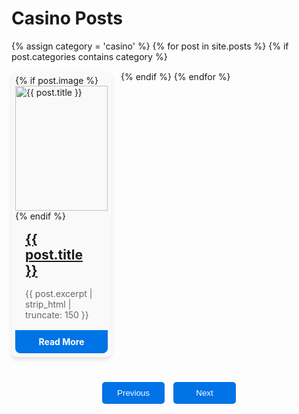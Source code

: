 <style>
  /* Existing styles */
  .posts-container {
    display: flex;
    flex-wrap: wrap;
    justify-content: start;
    gap: 15px;
  }

  .post-card {
    background-color: #f9f9f9;
    border-radius: 8px;
    overflow: hidden;
    display: flex;
    flex-direction: column;
    justify-content: space-between;
    box-shadow: 0 4px 6px rgba(0, 0, 0, 0.1);
    width: calc(100% / 3 - 20px);
    max-width: 290px;
    transition: transform 0.3s ease;
    padding: 6px;
  }

  .post-card img {
    width: 100%;
    height: 200px;
    object-fit: cover;
  }

  .post-card h2 {
    font-size: 1.5em;
    margin: 16px;
    color: #333;
  }

  .post-card p {
    margin: 0 16px 16px;
    color: #666;
  }

  .read-more {
    display: block;
    text-align: center;
    padding: 10px;
    margin-top: auto;
    background-color: #0073e6;
    color: white;
    text-decoration: none;
    border-radius: 0 0 8px 8px;
    font-weight: bold;
  }

  .read-more:hover {
    background-color: #005bb5;
  }

  .post-card:hover {
    transform: translateY(-5px);
  }

  /* Responsive */
  @media (max-width: 768px) {
    .post-card {
      width: calc(100% / 2 - 20px);
    }
  }

  @media (max-width: 480px) {
    .post-card {
      width: 100%;
    }
  }

  /* Pagination styles */
  .pagination {
    text-align: center;
    margin-top: 20px;
  }
  #page-numbers{
    width:50px !important;
    border-radius  :50px !important;
  }
  .page-number{
    width:50px !important;
    border-radius  :50px !important;

  }
  .active {
    width:50px !important;
    border-radius  :50px !important;
    background-color: #54a0ef !important;
    color:black !important;

  }
  .pagination button {
    background-color: #0073e6;
    color: white;
    border: none;
    padding: 10px 20px;
    margin: 20px 5px;
    border-radius: 5px;
    cursor: pointer;
    width:100px
    
  }

  .pagination button.disabled {
    background-color: #cccccc;
    cursor: not-allowed;
  }
</style>

<h1>Casino Posts</h1>

<div class="posts-container">
  {% assign category = 'casino' %}
  {% for post in site.posts %}
    {% if post.categories contains category %}
      <div class="post-card">
        {% if post.image %}
          <img src="{{ post.image | absolute_url }}" alt="{{ post.title }}">
        {% endif %}
        <h2><a href="{{ post.url | absolute_url }}">{{ post.title }}</a></h2>
        <p>{{ post.excerpt | strip_html | truncate: 150 }}</p>
        <a href="{{ post.url | absolute_url }}" class="read-more">Read More</a>
      </div>
    {% endif %}
  {% endfor %}
</div>

<div class="pagination">
  <button id="prev-page">Previous</button>
  <span id="page-numbers"></span>
  <button id="next-page">Next</button>
</div>

<script>
  document.addEventListener('DOMContentLoaded', function() {
    const postsPerPage = 6;
    const posts = Array.from(document.querySelectorAll('.post-card'));
    let currentPage = 1;
    const totalPages = Math.ceil(posts.length / postsPerPage);

    function showPage(page) {
      const startIndex = (page - 1) * postsPerPage;
      const endIndex = startIndex + postsPerPage;

      posts.forEach((post, index) => {
        post.style.display = (index >= startIndex && index < endIndex) ? 'block' : 'none';
      });

      updatePageNumbers(page);
      document.getElementById('prev-page').classList.toggle('disabled', page === 1);
      document.getElementById('next-page').classList.toggle('disabled', page === totalPages);
    }

    function updatePageNumbers(page) {
      const pageNumbers = document.getElementById('page-numbers');
      pageNumbers.innerHTML = '';

      for (let i = Math.max(1, page - 3); i <= Math.min(totalPages, page + 3); i++) {
        const pageNumber = document.createElement('button');
        pageNumber.textContent = i;
        pageNumber.className = 'page-number';
        if (i === page) {
          pageNumber.classList.add('active');
        }
        pageNumber.addEventListener('click', function() {
          currentPage = i;
          showPage(currentPage);
        });
        pageNumbers.appendChild(pageNumber);
      }
    }

    document.getElementById('prev-page').addEventListener('click', function() {
      if (currentPage > 1) {
        currentPage--;
        showPage(currentPage);
      }
    });

    document.getElementById('next-page').addEventListener('click', function() {
      if (currentPage < totalPages) {
        currentPage++;
        showPage(currentPage);
      }
    });

    // Initial display
    showPage(currentPage);
  });
</script>
